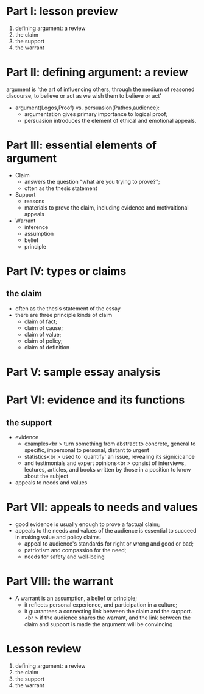 # Part I: lesson preview
1. defining argument: a review
1. the claim
1. the support
1. the warrant

# Part II: defining argument: a review
argument is 'the art of influencing others, through the medium of reasoned discourse, to believe or act as we wish them to believe or act'
  * argument(Logos,Proof) vs. persuasion(Pathos,audience): 
    - argumentation gives primary importance to logical proof; 
    - persuasion introduces the element of ethical and emotional appeals.

# Part III: essential elements of argument
  * Claim
    - answers the question "what are you trying to prove?"; 
    - often as the thesis statement
  * Support
    - reasons
    - materials to prove the claim, including evidence and motivaltional appeals
  * Warrant
    - inference
    - assumption
    - belief
    - principle

# Part IV: types or claims
## the claim
  * often as the thesis statement of the essay
  * there are three principle kinds of claim
    - claim of fact; 
    - claim of cause; 
    - claim of value; 
    - claim of policy; 
    - claim of definition

# Part V: sample essay analysis

# Part VI: evidence and its functions
## the support
  * evidence
    - examples<br \>
      turn something from abstract to concrete, general to specific, impersonal to personal, distant to urgent
    - statistics<br \>
      used to 'quantify' an issue, revealing its signicicance
    - and testimonials and expert opinions<br \>
      consist of interviews, lectures, articles, and books written by those in a position to know about the subject
  * appeals to needs and values

# Part VII: appeals to needs and values
  * good evidence is usually enough to prove a factual claim;
  * appeals to the needs and values of the audience is essential to succeed in making value and policy claims.
    - appeal to audience's standards for right or wrong and good or bad; 
    - patriotism and compassion for the need; 
    - needs for safety and well-being

# Part VIII: the warrant
  * A warrant is an assumption, a belief or principle; 
    - it reflects personal experience, and participation in a culture; 
    - it guarantees a connecting link between the claim and the support.<br \>
  if the audience shares the warrant, and the link between the claim and support is made the argument will be convincing

# Lesson review
1. defining argument: a review
1. the claim
1. the support
1. the warrant

